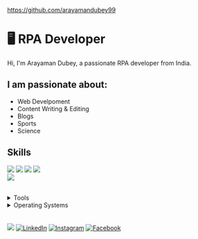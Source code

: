  https://github.com/arayamandubey99  
# 🖥 RPA Developer

Hi, I'm Arayaman Dubey, a passionate RPA developer from India.

## I am passionate about:

- Web Develpoment
- Content Writing & Editing
- Blogs
- Sports
- Science

## Skills

<img src="https://img.shields.io/badge/HTML5-ff7851" /> <img src="https://img.shields.io/badge/CSS3-44b2fb" /> <img src="https://img.shields.io/badge/JavaScript -ffc742" /> <img src="https://img.shields.io/badge/Bootstrap -563d7c" />  
<img src="https://img.shields.io/badge/JAVA -FF0000" />  

</br>
<details>
<summary>Tools</summary>
<ul>
    <li>Visual Studio Code</li>
</ul>

</details>

<details>
<summary>Operating Systems</summary>
<ul>
<li>Windows</li>
       
</ul>
</details>
</br>
</br>
<a href="#"><img src="https://img.shields.io/badge/🔽Download_My_CV-002366"/></a>
<a href="#"><img src="https://img.shields.io/badge/LinkedIn-%230077B5.svg?&style=flat-square&logo=linkedin&logoColor=white" alt="LinkedIn"></a>
<a href="#"><img src="https://img.shields.io/badge/Instagram-%23E4405F.svg?&style=flat-square&logo=instagram&logoColor=white" alt="Instagram"></a>
<a href="#"><img src="https://img.shields.io/badge/Facebook-%231877F2.svg?&style=flat-square&logo=facebook&logoColor=white" alt="Facebook"></a>
